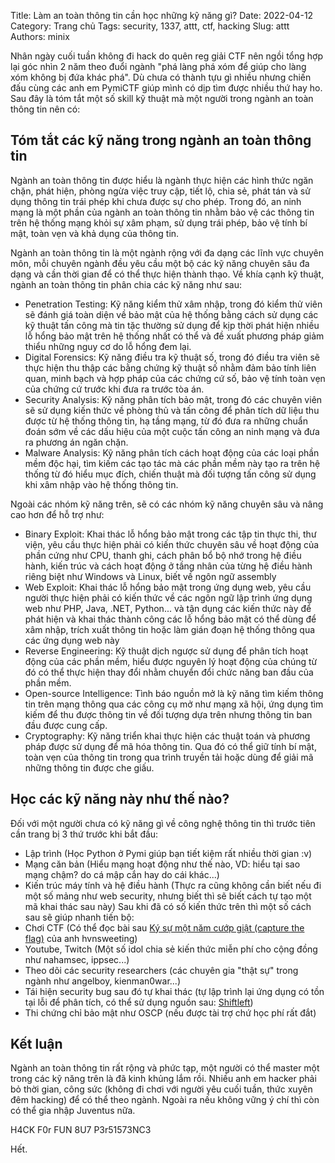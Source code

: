 Title: Làm an toàn thông tin cần học những kỹ năng gì?
Date: 2022-04-12
Category: Trang chủ
Tags: security, 1337, attt, ctf, hacking
Slug: attt
Authors: minix

Nhân ngày cuối tuần không đi hack do quên reg giải CTF nên ngồi tổng hợp lại góc nhìn 2 năm theo đuổi ngành "phá làng phá xóm để giúp cho làng xóm không bị đứa khác phá". Dù chưa có thành tựu gì nhiều nhưng chiến đấu cùng các anh em PymiCTF giúp mình có dịp tìm được nhiều thứ hay ho. Sau đây là tóm tắt một số skill kỹ thuật mà một người trong ngành an toàn thông tin nên có:

## Tóm tắt các kỹ năng trong ngành an toàn thông tin

Ngành an toàn thông tin được hiểu là ngành thực hiện các hình thức ngăn chặn, phát hiện, phòng ngừa việc truy cập, tiết lộ, chia sẻ, phát tán và sử dụng thông tin trái phép khi chưa được sự cho phép. Trong đó, an ninh mạng là một phần của ngành an toàn thông tin nhằm bảo vệ các thông tin trên hệ thống mạng khỏi sự xâm phạm, sử dụng trái phép, bảo vệ tính bí mật, toàn vẹn và khả dụng của thông tin.

Ngành an toàn thông tin là một ngành rộng với đa dạng các lĩnh vực chuyên môn, mỗi chuyên ngành đều yêu cầu một bộ các kỹ năng chuyên sâu đa dạng và cần thời gian để có thể thực hiện thành thạo. Về khía cạnh kỹ thuật, ngành an toàn thông tin phân chia các kỹ năng như sau:

- Penetration Testing: Kỹ năng kiểm thử xâm nhập, trong đó kiểm thử viên sẽ đánh giá toàn diện về bảo mật của hệ thống bằng cách sử dụng các kỹ thuật tấn công mà tin tặc thường sử dụng để kịp thời phát hiện nhiều lỗ hổng bảo mật trên hệ thống nhất có thể và đề xuất phương pháp giảm thiểu những nguy cơ do lỗ hổng đem lại.
- Digital Forensics: Kỹ năng điều tra kỹ thuật số, trong đó điều tra viên sẽ thực hiện thu thập các bằng chứng kỹ thuật số nhằm đảm bảo tính liên quan, minh bạch và hợp pháp của các chứng cứ số, bảo vệ tính toàn vẹn của chứng cứ trước khi đưa ra trước tòa án.
- Security Analysis: Kỹ năng phân tích bảo mật, trong đó các chuyên viên sẽ sử dụng kiến thức về phòng thủ và tấn công để phân tích dữ liệu thu được từ hệ thống thông tin, hạ tầng mạng, từ đó đưa ra những chuẩn đoán sớm về các dấu hiệu của một cuộc tấn công an ninh mạng và đưa ra phương án ngăn chặn.
- Malware Analysis: Kỹ năng phân tích cách hoạt động của các loại phần mềm độc hại, tìm kiếm các tạo tác mà các phần mềm này tạo ra trên hệ thống từ đó hiểu mục đích, chiến thuật mà đối tượng tấn công sử dụng khi xâm nhập vào hệ thống thông tin.

Ngoài các nhóm kỹ năng trên, sẽ có các nhóm kỹ năng chuyên sâu và nâng cao hơn để hỗ trợ như:
- Binary Exploit: Khai thác lỗ hổng bảo mật trong các tập tin thực thi, thư viện, yêu cầu thực hiện phải có kiến thức chuyên sâu về hoạt động của phần cứng như CPU, thanh ghi, cách phân bổ bộ nhớ trong hệ điều hành, kiến trúc và cách hoạt động ở tầng nhân của từng hệ điều hành riêng biệt như Windows và Linux, biết về ngôn ngữ assembly
- Web Exploit: Khai thác lỗ hổng bảo mật trong ứng dụng web, yêu cầu người thực hiện phải có kiến thức về các ngôn ngữ lập trình ứng dụng web như PHP, Java, .NET, Python... và tận dụng các kiến thức này để phát hiện và khai thác thành công các lỗ hổng bảo mật có thể dùng để xâm nhập, trích xuất thông tin hoặc làm gián đoạn hệ thống thông qua các ứng dụng web này
- Reverse Engineering: Kỹ thuật dịch ngược sử dụng để phân tích hoạt động của các phần mềm, hiểu được nguyên lý hoạt động của chúng từ đó có thể thực hiện thay đổi nhằm chuyển đổi chức năng ban đầu của phần mềm.
- Open-source Intelligence: Tình báo nguồn mở là kỹ năng tìm kiếm thông tin trên mạng thông qua các công cụ mở như mạng xã hội, ứng dụng tìm kiếm để thu được thông tin về đối tượng dựa trên nhưng thông tin ban đầu được cung cấp.
- Cryptography: Kỹ năng triển khai thực hiện các thuật toán và phương pháp được sử dụng để mã hóa thông tin. Qua đó có thể giữ tính bí mật, toàn vẹn của thông tin trong qua trình truyền tải hoặc dùng để giải mã những thông tin được che giấu.

## Học các kỹ năng này như thế nào?

Đối với một người chưa có kỹ năng gì về công nghệ thông tin thì trước tiên cần trang bị 3 thứ trước khi bắt đầu:
- Lập trình (Học Python ở Pymi giúp bạn tiết kiệm rất nhiều thời gian :v)
- Mạng căn bản (Hiểu mạng hoạt động như thế nào, VD: hiểu tại sao mạng chậm? do cá mập cắn hay do cái khác...)
- Kiến trúc máy tính và hệ điều hành (Thực ra cũng không cần biết nếu đi một số mảng như web security, nhưng biết thì sẽ biết cách tự tạo một mã khai thác sau này)
Sau khi đã có số kiến thức trên thì một số cách sau sẽ giúp nhanh tiến bộ:
- Chơi CTF (Có thể đọc bài sau [Ký sự một năm cướp giật (capture the flag)](https://pp.pymi.vn/article/pymictf/) của anh hvnsweeting)
- Youtube, Twitch (Một số idol chia sẻ kiến thức miễn phí cho cộng đồng như nahamsec, ippsec...)
- Theo dõi các security researchers (các chuyên gia "thật sự" trong ngành như angelboy, kienman0war...)
- Tái hiện security bug sau đó tự khai thác (tự lập trình lại ứng dụng có tồn tại lỗi để phân tích, có thể sử dụng nguồn sau: [Shiftleft](https://www.shiftleft.io/community-and-training/vulnerability-fix-database/home/))
- Thi chứng chỉ bảo mật như OSCP (nếu được tài trợ chứ học phí rất đắt)

## Kết luận

Ngành an toàn thông tin rất rộng và phức tạp, một người có thể master một trong các kỹ năng trên là đã kinh khủng lắm rồi. Nhiều anh em hacker phải bỏ thời gian, công sức (không đi chơi với người yêu cuối tuần, thức xuyên đêm hacking) để có thể theo ngành. Ngoài ra nếu không vững ý chí thì còn có thể gia nhập Juventus nữa.

H4CK F0r FUN 8U7 P3r51573NC3

Hết.
